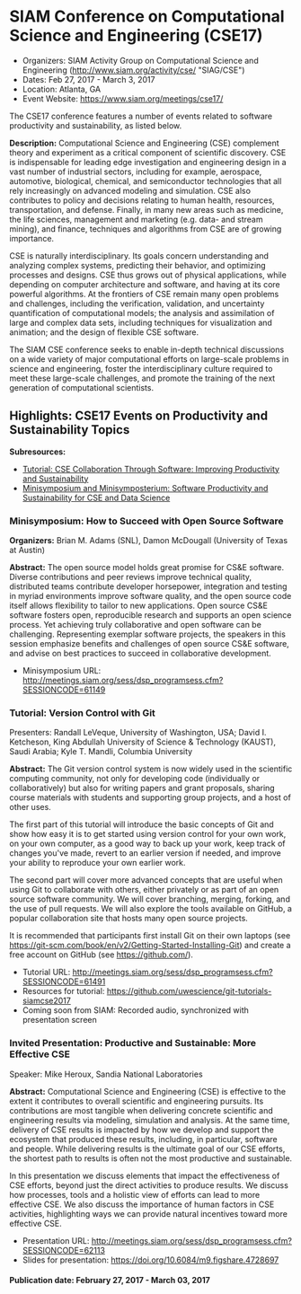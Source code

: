
# SIAM Conference on Computational Science and Engineering (CSE17)

- Organizers: SIAM Activity Group on Computational Science and Engineering (http://www.siam.org/activity/cse/ "SIAG/CSE")
- Dates: Feb 27, 2017 - March 3, 2017
- Location: Atlanta, GA
- Event Website: https://www.siam.org/meetings/cse17/


The CSE17 conference features a number of events related to software productivity and sustainability, as listed below.

**Description:** Computational Science and Engineering (CSE) complement theory and experiment as a critical component of scientific discovery. CSE is indispensable for leading edge investigation and engineering design in a vast number of industrial sectors, including for example, aerospace, automotive, biological, chemical, and semiconductor technologies that all rely increasingly on advanced modeling and simulation. CSE also contributes to policy and decisions relating to human health, resources, transportation, and defense. Finally, in many new areas such as medicine, the life sciences, management and marketing (e.g. data- and stream mining), and finance, techniques and algorithms from CSE are of growing importance.

CSE is naturally interdisciplinary. Its goals concern understanding and analyzing complex systems, predicting their behavior, and optimizing processes and designs. CSE thus grows out of physical applications, while depending on computer architecture and software, and having at its core powerful algorithms. At the frontiers of CSE remain many open problems and challenges, including the verification, validation, and uncertainty quantification of computational models; the analysis and assimilation of large and complex data sets, including techniques for visualization and animation; and the design of flexible CSE software.

The SIAM CSE conference seeks to enable in-depth technical discussions on a wide variety of major computational efforts on large-scale problems in science and engineering, foster the interdisciplinary culture required to meet these large-scale challenges, and promote the training of the next generation of computational scientists.

## Highlights: CSE17 Events on Productivity and Sustainability Topics

**Subresources:**
- [Tutorial: CSE Collaboration Through Software: Improving Productivity and Sustainability](../CuratedContent/CseCollaborationThroughSoftwareImprovingProductivityAndSustainability.SIAM-CSE17.md)
- [Minisymposium and Minisymposterium: Software Productivity and Sustainability for CSE and Data Science](../CuratedContent/SwProductivityAndSustainabilityForCseAndDataScience.SIAM-CSE17.md)

### Minisymposium: How to Succeed with Open Source Software

**Organizers:** Brian M. Adams (SNL), Damon McDougall (University of Texas at Austin)

**Abstract:** The open source model holds great promise for CS&E software. Diverse contributions and peer reviews improve technical quality, distributed teams contribute developer horsepower, integration and testing in myriad environments improve software quality, and the open source code itself allows flexibility to tailor to new applications. Open source CS&E software fosters open, reproducible research and supports an open science process. Yet achieving truly collaborative and open software can be challenging. Representing exemplar software projects, the speakers in this session emphasize benefits and challenges of open source CS&E software, and advise on best practices to succeed in collaborative development.

- Minisymposium URL: http://meetings.siam.org/sess/dsp_programsess.cfm?SESSIONCODE=61149

### Tutorial: Version Control with Git

Presenters: Randall LeVeque, University of Washington, USA; David I. Ketcheson, King Abdullah University of Science & Technology (KAUST), Saudi Arabia; Kyle T. Mandli, Columbia University

**Abstract:** The Git version control system is now widely used in the scientific computing community, not only for developing code (individually or collaboratively) but also for writing papers and grant proposals, sharing course materials with students and supporting group projects, and a host of other uses.

The first part of this tutorial will introduce the basic concepts of Git and show how easy it is to get started using version control for your own work, on your own computer, as a good way to back up your work, keep track of changes you've made, revert to an earlier version if needed, and improve your ability to reproduce your own earlier work.

The second part will cover more advanced concepts that are useful when using Git to collaborate with others, either privately or as part of an open source software community. We will cover branching, merging, forking, and the use of pull requests. We will also explore the tools available on GitHub, a popular collaboration site that hosts many open source projects.

It is recommended that participants first install Git on their own laptops (see https://git-scm.com/book/en/v2/Getting-Started-Installing-Git) and create a free account on GitHub (see https://github.com/).

 - Tutorial URL: http://meetings.siam.org/sess/dsp_programsess.cfm?SESSIONCODE=61491
 - Resources for tutorial: https://github.com/uwescience/git-tutorials-siamcse2017
 - Coming soon from SIAM: Recorded audio, synchronized with presentation screen

### Invited Presentation: Productive and Sustainable: More Effective CSE

Speaker: Mike Heroux, Sandia National Laboratories

**Abstract:** Computational Science and Engineering (CSE) is effective to the extent it contributes to overall scientific and engineering pursuits. Its contributions are most tangible when delivering concrete scientific and engineering results via modeling, simulation and analysis. At the same time, delivery of CSE results is impacted by how we develop and support the ecosystem that produced these results, including, in particular, software and people. While delivering results is the ultimate goal of our CSE efforts, the shortest path to results is often not the most productive and sustainable.

In this presentation we discuss elements that impact the effectiveness of CSE efforts, beyond just the direct activities to produce results. We discuss how processes, tools and a holistic view of efforts can lead to more effective CSE. We also discuss the importance of human factors in CSE activities, highlighting ways we can provide natural incentives toward more effective CSE.

- Presentation URL: http://meetings.siam.org/sess/dsp_programsess.cfm?SESSIONCODE=62113
- Slides for presentation: https://doi.org/10.6084/m9.figshare.4728697

#### Publication date: February 27, 2017 - March 03, 2017

<!---
Publish: yes
Categories: collaboration, skills, reliability
Topics: strategies for more effective teams, [import from subresources]
Tags: improving productivity and sustainability, conference, tutorial, minisymposium, minisymposterim, [import from subresources]
Level: 2
Prerequisites: WhatIsCseSwProductivity.md
Aggregate: base
--->
